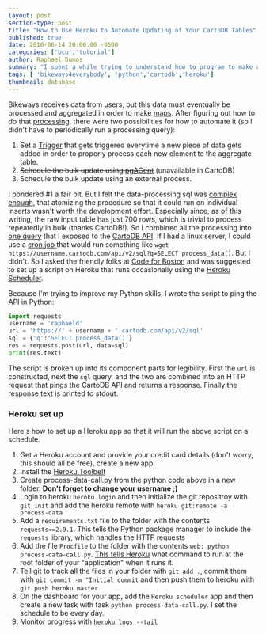 ```yaml
---
layout: post
section-type: post
title: "How to Use Heroku to Automate Updating of Your CartoDB Tables"
published: true
date: 2016-06-14 20:00:00 -0500
categories: ['bcu','tutorial']
author: Raphael Dumas
summary: "I spent a while trying to understand how to program to make a webpage mobile-responsive, turns out the solution was easier than I thought"
tags: [ 'bikeways4everybody', 'python','cartodb','heroku']
thumbnail: database  
---
```


Bikeways receives data from users, but this data must eventually be processed and aggregated in order to make [maps](https://bcu.cartodb.com/viz/4aa385ec-f83d-11e5-9dc1-0e3ff518bd15/public_map). After figuring out how to do that [processing](https://github.com/radumas/bikeways4everybody/tree/gh-pages/data-analysis#data-analysis), there were two possibilities for how to automate it (so I didn't have to periodically run a processing query):  
1. Set a [Trigger](https://www.postgresql.org/docs/9.1/static/sql-createtrigger.html) that gets triggered everytime a new piece of data gets added in order to properly process each new element to the aggregate table.
2. ~~Schedule the bulk update using [pgAGent](https://www.pgadmin.org/include/doc.php?docset=1.4&docpage=pgagent.html)~~ (unavailable in CartoDB)
3. Schedule the bulk update using an external process.

I pondered #1 a fair bit. But I felt the data-processing sql was [complex enough](https://github.com/radumas/bikeways4everybody/tree/gh-pages/data-analysis#data-analysis), that atomizing the procedure so that it could run on individual inserts wasn't worth the development effort. Especially since, as of this writing, the raw input table has just 700 rows, which is trivial to process repeatedly in bulk (thanks CartoDB!). So I combined all the processing into [one query](https://github.com/radumas/bikeways4everybody/tree/gh-pages/data-analysis#automating-processing) that I exposed to the [CartoDB API](https://docs.cartodb.com/cartodb-platform/sql-api/making-calls/). If I had a linux server, I could use a [cron job ](https://en.wikipedia.org/wiki/Cron) that would run something like `wget https://username.cartodb.com/api/v2/sql?q=SELECT process_data()`. But I didn't. So I asked the friendly folks at [Code for Boston](http://www.codeforboston.org/) and was suggested to set up a script on Heroku that runs occasionally using the [Heroku Scheduler](https://devcenter.heroku.com/articles/scheduler).

Because I'm trying to improve my Python skills, I wrote the script to ping the API in Python:

```python
import requests  
username = 'raphaeld'  
url = 'https://' + username + '.cartodb.com/api/v2/sql'  
sql = {'q':'SELECT process_data()'}  
res = requests.post(url, data=sql)  
print(res.text)
```

The script is broken up into its component parts for legibility. First the `url` is constructed, next the `sql` query, and the two are combined into an HTTP request that pings the CartoDB API and returns a response. Finally the response text is printed to stdout.

### Heroku set up  
Here's how to set up a Heroku app so that it will run the above script on a schedule.
1. Get a Heroku account and provide your credit card details (don't worry, this should all be free), create a new app.
2. Install the [Heroku Toolbelt](https://toolbelt.heroku.com/)
3. Create process-data-call.py from the python code above in a new folder. **Don't forget to change your username ;)**
4. Login to heroku `heroku login` and then initialize the git repositroy with `git init` and add the heroku remote with `heroku git:remote -a process-data`
5. Add a `requirements.txt` file to the folder with the contents `requests==2.9.1`. This tells the Python package manager to include the `requests` library, which handles the HTTP requests
6. Add the file `Procfile` to the folder with the contents `web: python process-data-call.py`. [This tells Heroku](https://devcenter.heroku.com/articles/getting-started-with-python#define-a-Procfile) what command to run at the root folder of your "application" when it runs it. 
7. Tell git to track all the files in your folder with `git add .`, commit them with `git commit -m "Initial commit` and then push them to heroku with `git push heroku master`
8. On the dashboard for your app, add the `Heroku scheduler` app and then create a new task with task `python process-data-call.py`. I set the schedule to be every day.
9. Monitor progress with [`heroku logs --tail`](https://devcenter.heroku.com/articles/getting-started-with-python#view-logs)